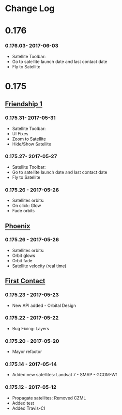 Change Log
==========
# 0.176
### 0.176.03- 2017-06-03
* Satellite Toolbar:
* Go to satellite launch date and last contact date
* Fly to Satellite

# 0.175
## [Friendship 1](https://github.com/SaTrek/EarthTrek/releases/tag/v0.175.31)
### 0.175.31- 2017-05-31 
* Satellite Toolbar:
* UI Fixes
* Zoom to Satellite
* Hide/Show Satellite
### 0.175.27- 2017-05-27
* Satellite Toolbar:
* Go to satellite launch date and last contact date
* Fly to Satellite
### 0.175.26 - 2017-05-26
* Satellites orbits:
* On click: Glow
* Fade orbits
## [Phoenix](https://github.com/SaTrek/EarthTrek/releases/tag/v0.175.25)
### 0.175.26 - 2017-05-26 
* Satellites orbits:
* Orbit glows
* Orbit fade
* Satellite velocity (real time)
## [First Contact](https://github.com/SaTrek/EarthTrek/releases/tag/v0.175.23)
### 0.175.23 - 2017-05-23 
* New API added - Orbital Design
### 0.175.22 - 2017-05-22
* Bug Fixing: Layers
### 0.175.20 - 2017-05-20
* Mayor refactor
### 0.175.14 - 2017-05-14
* Added new satellites: Landsat 7 - SMAP - GCOM-W1
### 0.175.12 - 2017-05-12
* Propagate satellites: Removed CZML
* Added test
* Added Travis-CI
